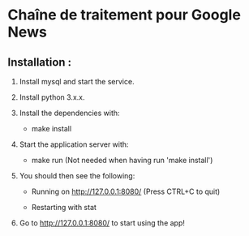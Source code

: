 Chaîne de traitement pour Google News
====================================

Installation :
------------
1) Install mysql and start the service.

2) Install python 3.x.x.

3) Install the dependencies with:
	* make install

4) Start the application server with:

	* make run  (Not needed when having run 'make install')

5) You should then see the following:

	* Running on http://127.0.0.1:8080/ (Press CTRL+C to quit)

	* Restarting with stat

6) Go to http://127.0.0.1:8080/ to start using the app!
